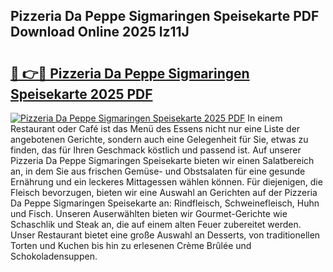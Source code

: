## Pizzeria Da Peppe Sigmaringen Speisekarte PDF Download Online 2025 lz11J

# <h2><a href="http://gcalsi.nevu.top/?p=Pizzeria+Da+Peppe+Sigmaringen+Speisekarte">🔗 👉🔴 Pizzeria Da Peppe Sigmaringen Speisekarte 2025 PDF</a></h2>

[![Pizzeria Da Peppe Sigmaringen Speisekarte 2025 PDF](https://i.imgur.com/dBaPXMq.png)](http://gcalsi.nevu.top/?p=Pizzeria+Da+Peppe+Sigmaringen+Speisekarte)
In einem Restaurant oder Café ist das Menü des Essens nicht nur eine Liste der angebotenen Gerichte, sondern auch eine Gelegenheit für Sie, etwas zu finden, das für Ihren Geschmack köstlich und passend ist. Auf unserer Pizzeria Da Peppe Sigmaringen Speisekarte bieten wir einen Salatbereich an, in dem Sie aus frischen Gemüse- und Obstsalaten für eine gesunde Ernährung und ein leckeres Mittagessen wählen können. Für diejenigen, die Fleisch bevorzugen, bieten wir eine Auswahl an Gerichten auf der Pizzeria Da Peppe Sigmaringen Speisekarte an: Rindfleisch, Schweinefleisch, Huhn und Fisch. Unseren Auserwählten bieten wir Gourmet-Gerichte wie Schaschlik und Steak an, die auf einem alten Feuer zubereitet werden. Unser Restaurant bietet eine große Auswahl an Desserts, von traditionellen Torten und Kuchen bis hin zu erlesenen Crème Brûlée und Schokoladensuppen.
